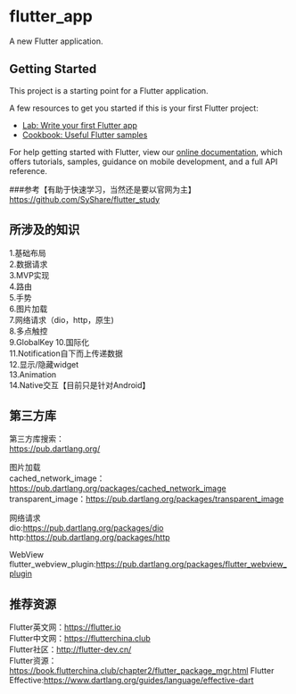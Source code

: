 # flutter_app

A new Flutter application.

## Getting Started

This project is a starting point for a Flutter application.

A few resources to get you started if this is your first Flutter project:

- [Lab: Write your first Flutter app](https://flutter.io/docs/get-started/codelab)
- [Cookbook: Useful Flutter samples](https://flutter.io/docs/cookbook)

For help getting started with Flutter, view our 
[online documentation](https://flutter.io/docs), which offers tutorials, 
samples, guidance on mobile development, and a full API reference.

###参考【有助于快速学习，当然还是要以官网为主】
https://github.com/SyShare/flutter_study

## 所涉及的知识
1.基础布局  
2.数据请求  
3.MVP实现  
4.路由        
5.手势  
6.图片加载    
7.网络请求（dio，http，原生)  
8.多点触控    
9.GlobalKey
10.国际化  
11.Notification自下而上传递数据    
12.显示/隐藏widget       
13.Animation                       
14.Native交互【目前只是针对Android】  
   


## 第三方库
第三方库搜索：  
https://pub.dartlang.org/         

图片加载  
cached_network_image：https://pub.dartlang.org/packages/cached_network_image  
transparent_image：https://pub.dartlang.org/packages/transparent_image  

网络请求  
dio:https://pub.dartlang.org/packages/dio  
http:https://pub.dartlang.org/packages/http

WebView  
flutter_webview_plugin:https://pub.dartlang.org/packages/flutter_webview_plugin  

## 推荐资源
Flutter英文网：https://flutter.io  
Flutter中文网：https://flutterchina.club  
Flutter社区：http://flutter-dev.cn/  
Flutter资源：https://book.flutterchina.club/chapter2/flutter_package_mgr.html
Flutter Effective:https://www.dartlang.org/guides/language/effective-dart  